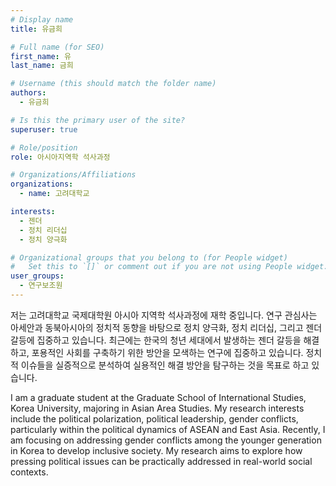 ```yaml
---
# Display name
title: 유금희

# Full name (for SEO)
first_name: 유
last_name: 금희

# Username (this should match the folder name)
authors:
  - 유금희

# Is this the primary user of the site?
superuser: true

# Role/position
role: 아시아지역학 석사과정

# Organizations/Affiliations
organizations:
  - name: 고려대학교

interests:
  - 젠더
  - 정치 리더십
  - 정치 양극화

# Organizational groups that you belong to (for People widget)
#   Set this to `[]` or comment out if you are not using People widget.
user_groups:
  - 연구보조원
---
```

저는 고려대학교 국제대학원 아시아 지역학 석사과정에 재학 중입니다. 연구 관심사는 아세안과 동북아시아의 정치적 동향을 바탕으로 정치 양극화, 정치 리더십, 그리고 젠더 갈등에 집중하고 있습니다. 최근에는 한국의 청년 세대에서 발생하는 젠더 갈등을 해결하고, 포용적인 사회를 구축하기 위한 방안을 모색하는 연구에 집중하고 있습니다. 정치적 이슈들을 실증적으로 분석하여 실용적인 해결 방안을 탐구하는 것을 목표로 하고 있습니다.

I am a graduate student at the Graduate School of International Studies, Korea University, majoring in Asian Area Studies. My research interests include the political polarization, political leadership, gender conflicts, particularly within the political dynamics of ASEAN and East Asia. Recently, I am focusing on addressing gender conflicts among the younger generation in Korea to develop inclusive society. My research aims to explore how pressing political issues can be practically addressed in real-world social contexts.